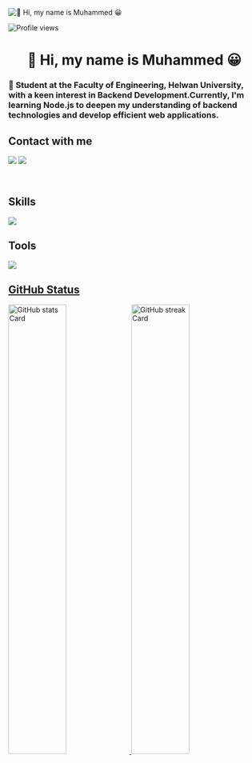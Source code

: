 ![👋 Hi, my name is Muhammed 😀](https://user-images.githubusercontent.com/10498744/210012254-234538ff-d198-48aa-8964-37e6fd45d227.gif)

![Profile views](https://komarev.com/ghpvc/?username=0xmuhammed9&label=Profile%20views&color=0e75b6&style=flat)

<div id="toc">
  <ul align="center" style="list-style: none">
    <summary>
      <h1>
        👋 Hi, my name is Muhammed 😀
      </h1>
    </summary>
  </ul>
</div>
 <h3 align="left">🚀 Student at the Faculty of Engineering, Helwan University, with a keen interest in Backend Development.Currently, I'm learning Node.js to deepen my understanding of backend technologies and develop efficient web applications.</h3>

## Contact with me
<p align="left">
  <a href="https://www.linkedin.com/in/muhammedalii9/" target="blank"><img src="https://skillicons.dev/icons?i=linkedin" /></a>
  <a href="https://x.com/0xmuhammed9" target="blank"><img src="https://skillicons.dev/icons?i=twitter"></a>  
</p>
</br>

## Skills
<p align="left">
  <a href="https://skillicons.dev" target="blank">
    <img src="https://skillicons.dev/icons?i=git,c,html,css,js,cmake" />
  </a>
</p>

## Tools
<p align="left">
  <a href="https://skillicons.dev"target="blank">
    <img src="https://skillicons.dev/icons?i=notion,github,obsidian,eclipse,arduino,figma,matlab,vscode"
  </a>
</p>


## GitHub Status 
<p align="left">
  <img width="48%" src="https://github-readme-stats.vercel.app/api?username=0xmuhammed9&theme=react&hide_title=false&hide_rank=false&show_icons=false&include_all_commits=false&count_private=true&line_height=23" alt="GitHub stats Card" />
  <img width="48%" src="https://streak-stats.demolab.com/?user=0xmuhammed9&theme=react&hide_border=false&date_format=M+j%5B%2C+Y%5D&mode=daily&hide_total_contributions=false&hide_current_streak=false&hide_longest_streak=false&card_height=200" alt="GitHub streak Card" />
</p>

